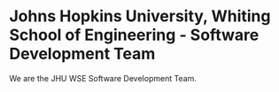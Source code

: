 # Johns Hopkins University, Whiting School of Engineering - Software Development Team

We are the JHU WSE Software Development Team. 
